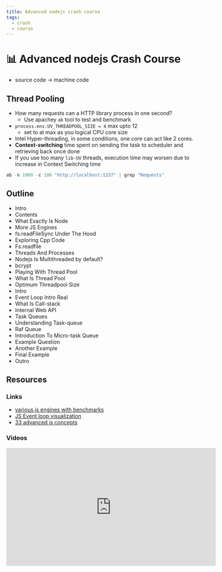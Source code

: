 ```yaml
---
title: Advanced nodejs crash course
tags:
  - crash
  - course
---
```


# :bar_chart: Advanced nodejs Crash Course

<TagLinks />

- source code -> machine code

## Thread Pooling

- How many requests can a HTTP library process in one second?
  - Use apachey `ab` tool to test and benchmark
- `process.env.UV_THREADPOOL_SIZE = 4` max upto 12
  - set to at max as you logical CPU core size
- Intel Hyper-threading, in some conditions, one core can act like 2 cores.
- **Context-switching** time spent on sending the task to scheduler and retrieving back once done
- If you use too many `lib-UV` threads, execution time may worsen due to increase in Context Switching time

```js
ab -n 1000 -c 100 "http://localhost:1337" | grep "Requests"
```

## Outline

- Intro
- Contents
- What Exactly Is Node
- More JS Engines
- fs.readFileSync Under The Hood
- Exploring Cpp Code
- Fs.readfile
- Threads And Processes
- Nodejs Is Multithreaded by default?
- bcrypt
- Playing With Thread Pool
- What Is Thread Pool
- Optimum Threadpool Size
- Intro
- Event Loop Intro Real
- What Is Call-stack
- Internal Web API
- Task Queues
- Understanding Task-queue
- Raf Queue
- Introduction To Micro-task Queue
- Example Question
- Another Example
- Final Example
- Outro

## Resources

### Links

- [various js engines with benchmarks](https://bellard.org/quickjs/bench.html)
- [JS Event loop visualization](http://latentflip.com/loupe/)
- [33 advanced js concepts](https://github.com/leonardomso/33-js-concepts)

### Videos

<iframe width="560" height="315" src=
"https://www.youtube.com/embed/qG-PLm3APSs" frameborder="0" allow=
"accelerometer; autoplay; clipboard-write; encrypted-media; gyroscope; picture-in-picture"
allowfullscreen></iframe>

<Footer />
